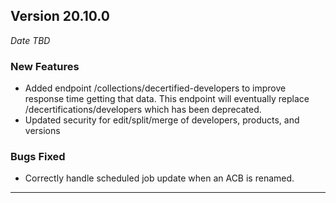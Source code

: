 
## Version 20.10.0
_Date TBD_

### New Features
* Added endpoint /collections/decertified-developers to improve response time getting that data. This endpoint will eventually replace /decertifications/developers which has been deprecated.
* Updated security for edit/split/merge of developers, products, and versions

### Bugs Fixed
* Correctly handle scheduled job update when an ACB is renamed.

---
